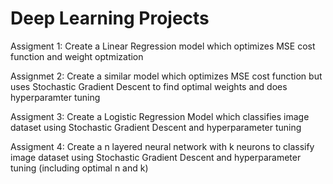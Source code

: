 # Deep Learning Projects
Assigment 1: Create a Linear Regression model which optimizes MSE cost function and weight optmization 

Assignmet 2: Create a similar model which optimizes MSE cost function but uses Stochastic Gradient Descent to find optimal weights and does hyperparamter tuning

Assigment 3: Create a Logistic Regression Model which classifies image dataset using Stochastic Gradient Descent and hyperparameter tuning

Assigment 4: Create a n layered neural network with k neurons to classify image dataset using Stochastic Gradient Descent and hyperparameter tuning (including optimal n and k)
